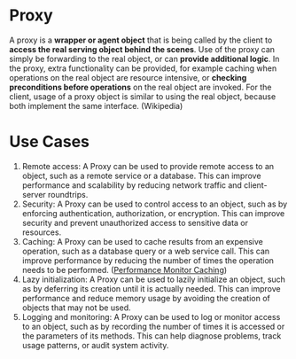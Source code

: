 # Proxy

A proxy is a **wrapper or agent object** that is being called by the client to **access the real serving object behind the scenes**. Use of the proxy can simply be forwarding to the real object, or can **provide additional logic**. In the proxy, extra functionality can be provided, for example caching when operations on the real object are resource intensive, or **checking preconditions before operations** on the real object are invoked. For the client, usage of a proxy object is similar to using the real object, because both implement the same interface. (Wikipedia)

# Use Cases

1. Remote access: A Proxy can be used to provide remote access to an object, such as a remote service or a database. This can improve performance and scalability by reducing network traffic and client-server roundtrips.
2. Security: A Proxy can be used to control access to an object, such as by enforcing authentication, authorization, or encryption. This can improve security and prevent unauthorized access to sensitive data or resources.
3. Caching: A Proxy can be used to cache results from an expensive operation, such as a database query or a web service call. This can improve performance by reducing the number of times the operation needs to be performed. ([Performance Monitor Caching](./use-cases/PerformanceMonitor))
4. Lazy initialization: A Proxy can be used to lazily initialize an object, such as by deferring its creation until it is actually needed. This can improve performance and reduce memory usage by avoiding the creation of objects that may not be used.
5. Logging and monitoring: A Proxy can be used to log or monitor access to an object, such as by recording the number of times it is accessed or the parameters of its methods. This can help diagnose problems, track usage patterns, or audit system activity.
